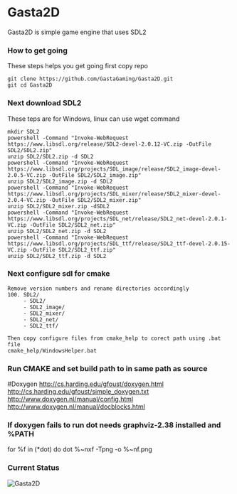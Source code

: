 # Gasta2D
Gasta2D is simple game engine that uses SDL2
### How to get going
These steps helps you get going first copy repo
```
git clone https://github.com/GastaGaming/Gasta2D.git
git cd Gasta2D
```
### Next download SDL2
These teps are for Windows, linux can use wget command
```
mkdir SDL2
powershell -Command "Invoke-WebRequest https://www.libsdl.org/release/SDL2-devel-2.0.12-VC.zip -OutFile SDL2/SDL2.zip"
unzip SDL2/SDL2.zip -d SDL2
powershell -Command "Invoke-WebRequest https://www.libsdl.org/projects/SDL_image/release/SDL2_image-devel-2.0.5-VC.zip -OutFile SDL2/SDL2_image.zip"
unzip SDL2/SDL2_image.zip -d SDL2
powershell -Command "Invoke-WebRequest https://www.libsdl.org/projects/SDL_mixer/release/SDL2_mixer-devel-2.0.4-VC.zip -OutFile SDL2/SDL2_mixer.zip"
unzip SDL2/SDL2_mixer.zip -dSDL2
powershell -Command "Invoke-WebRequest https://www.libsdl.org/projects/SDL_net/release/SDL2_net-devel-2.0.1-VC.zip -OutFile SDL2/SDL2_net.zip"
unzip SDL2/SDL2_net.zip -d SDL2
powershell -Command "Invoke-WebRequest https://www.libsdl.org/projects/SDL_ttf/release/SDL2_ttf-devel-2.0.15-VC.zip -OutFile SDL2/SDL2_ttf.zip"
unzip SDL2/SDL2_ttf.zip -d SDL2
```
### Next configure sdl for cmake
```
Remove version numbers and rename directories accordingly
100. SDL2/
     - SDL2/
	 - SDL2_image/
	 - SDL2_mixer/
	 - SDL2_net/
	 - SDL2_ttf/

Then copy configure files from cmake_help to corect path using .bat file
cmake_help/WindowsHelper.bat
```
### Run CMAKE and set build path to in same path as source
#Doxygen
http://cs.harding.edu/gfoust/doxygen.html
http://cs.harding.edu/gfoust/simple_doxygen.txt
http://www.doxygen.nl/manual/config.html
http://www.doxygen.nl/manual/docblocks.html
### If doxygen fails to run dot needs graphviz-2.38 installed and %PATH
for %f in (*dot) do dot %~nxf -Tpng -o %~nf.png

### Current Status
![Gasta2D](/img/Gasta2D.gif?raw=true "Gasta2D the Game")